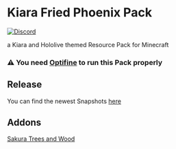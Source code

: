 
# Kiara Fried Phoenix Pack
[![Discord](https://img.shields.io/badge/Discord-join-blue?style=flat-square)](https://discord.gg/HrsGZ8B9bT)

a Kiara and Hololive themed Resource Pack for Minecraft
### :warning: You need [Optifine](https://optifine.net/home) to run this Pack properly

## Release
You can find the newest Snapshots [here](https://github.com/KiaraFriedPhoenix/KFP-Pack/releases/latest)

## Addons
[Sakura Trees and Wood](https://github.com/KiaraFriedPhoenix/KFP-Sakura)
